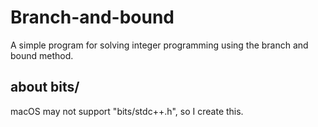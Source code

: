 # Branch-and-bound
A simple program for solving integer programming using the branch and bound method.

## about bits/
macOS may not support "bits/stdc++.h", so I create this.
